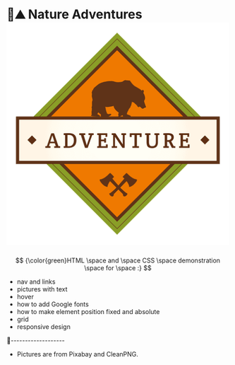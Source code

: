 # 🌲⛰️ Nature Adventures ![adventure logo](./resurssit/css/img/adventure.png)


$$
{\color{green}HTML \space and \space CSS \space demonstration \space for \space :}
$$

* nav and links
* pictures with text
* hover
* how to add Google fonts
* how to make element position fixed and absolute
* grid
* responsive design




🌲-------------------
- Pictures are from Pixabay and CleanPNG.